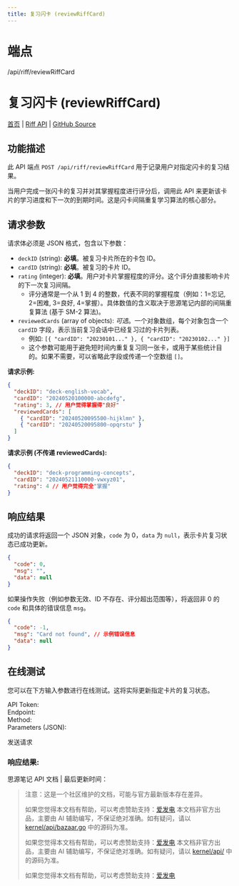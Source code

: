```yaml
---
title: 复习闪卡 (reviewRiffCard)
---
```

# 端点

/api/riff/reviewRiffCard

# 复习闪卡 (reviewRiffCard)

[首页](../index.html) | [Riff API](index.html) | [GitHub Source](https://github.com/siyuan-note/siyuan/blob/master/kernel/api/riff.go#L167)

## 功能描述

此 API 端点 `POST /api/riff/reviewRiffCard` 用于记录用户对指定闪卡的复习结果。

当用户完成一张闪卡的复习并对其掌握程度进行评分后，调用此 API 来更新该卡片的学习进度和下一次的到期时间。这是闪卡间隔重复学习算法的核心部分。

## 请求参数

请求体必须是 JSON 格式，包含以下参数：

-   `deckID` (string): **必填**。被复习卡片所在的卡包 ID。
-   `cardID` (string): **必填**。被复习的卡片 ID。
-   `rating` (integer): **必填**。用户对卡片掌握程度的评分。这个评分直接影响卡片的下一次复习间隔。
    -   评分通常是一个从 1 到 4 的整数，代表不同的掌握程度（例如：1=忘记, 2=困难, 3=良好, 4=掌握）。具体数值的含义取决于思源笔记内部的间隔重复算法 (基于 SM-2 算法)。
-   `reviewedCards` (array of objects): _可选_。一个对象数组，每个对象包含一个 `cardID` 字段，表示当前复习会话中已经复习过的卡片列表。
    -   例如: `[{ "cardID": "20230101..." }, { "cardID": "20230102..." }]`
    -   这个参数可能用于避免短时间内重复复习同一张卡，或用于某些统计目的。如果不需要，可以省略此字段或传递一个空数组 `[]`。

**请求示例:**

```json
{
  "deckID": "deck-english-vocab",
  "cardID": "20240520100000-abcdefg",
  "rating": 3, // 用户觉得掌握得"良好"
  "reviewedCards": [
    { "cardID": "20240520095500-hijklmn" },
    { "cardID": "20240520095800-opqrstu" }
  ]
}
```

**请求示例 (不传递 reviewedCards):**

```json
{
  "deckID": "deck-programming-concepts",
  "cardID": "20240521110000-vwxyz01",
  "rating": 4 // 用户觉得完全"掌握"
}
```

## 响应结果

成功的请求将返回一个 JSON 对象，`code` 为 0，`data` 为 `null`，表示卡片复习状态已成功更新。

```json
{
  "code": 0,
  "msg": "",
  "data": null
}
```

如果操作失败（例如参数无效、ID 不存在、评分超出范围等），将返回非 0 的 `code` 和具体的错误信息 `msg`。

```json
{
  "code": -1,
  "msg": "Card not found", // 示例错误信息
  "data": null
}
```

## 在线测试

您可以在下方输入参数进行在线测试。这将实际更新指定卡片的复习状态。

API Token:   
Endpoint:   
Method:   
Parameters (JSON):  
  
发送请求

### 响应结果:

思源笔记 API 文档 | 最后更新时间：

> 注意：这是一个社区维护的文档，可能与官方最新版本存在差异。
> 
> 如果您觉得本文档有帮助，可以考虑赞助支持：[爱发电](https://afdian.com/a/leolee9086?tab=feed)
> 本文档非官方出品，主要由 AI 辅助编写，不保证绝对准确。如有疑问，请以 [kernel/api/bazaar.go](https://github.com/siyuan-note/siyuan/blob/master/kernel/api/bazaar.go) 中的源码为准。
> 
> 如果您觉得本文档有帮助，可以考虑赞助支持：[爱发电](https://afdian.com/a/leolee9086?tab=feed)
> 本文档非官方出品，主要由 AI 辅助编写，不保证绝对准确。如有疑问，请以 [kernel/api/](https://github.com/siyuan-note/siyuan/blob/master/kernel/api/) 中的源码为准。
> 
> 如果您觉得本文档有帮助，可以考虑赞助支持：[爱发电](https://afdian.com/a/leolee9086?tab=feed)
